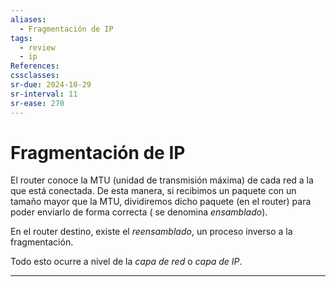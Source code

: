 ```yaml
---
aliases:
  - Fragmentación de IP
tags:
  - review
  - ip
References: 
cssclasses:
sr-due: 2024-10-29
sr-interval: 11
sr-ease: 270
---
```

# Fragmentación de IP

El router conoce la MTU (unidad de transmisión máxima) de cada red a la que está conectada. De esta manera, si recibimos un paquete con un tamaño mayor que la MTU, dividiremos dicho paquete (en el router) para poder enviarlo de forma correcta ( se denomina *ensamblado*).

En el router destino, existe el *reensamblado*, un proceso inverso a la fragmentación.

Todo esto ocurre a nivel de la *capa de red* o *capa de IP*.
***